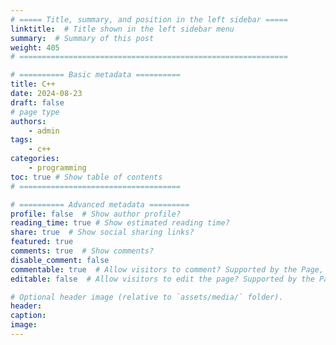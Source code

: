 ```yaml
---
# ===== Title, summary, and position in the left sidebar =====
linktitle:  # Title shown in the left sidebar menu
summary:  # Summary of this post
weight: 405
# ============================================================

# ========== Basic metadata ==========
title: C++
date: 2024-08-23
draft: false
# page type
authors:
    - admin
tags:
    - c++
categories:
    - programming
toc: true # Show table of contents
# ====================================

# ========== Advanced metadata =========
profile: false  # Show author profile?
reading_time: true # Show estimated reading time?
share: true  # Show social sharing links?
featured: true
comments: true  # Show comments?
disable_comment: false
commentable: true  # Allow visitors to comment? Supported by the Page, Post, and Book content types.
editable: false  # Allow visitors to edit the page? Supported by the Page, Post, and Book content types.

# Optional header image (relative to `assets/media/` folder).
header:
caption: 
image:  
---
```

